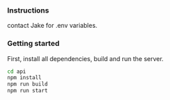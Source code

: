### Instructions

contact Jake for .env variables.

### Getting started

First, install all dependencies, build and run the server.

```bash
cd api
npm install
npm run build
npm run start
```

